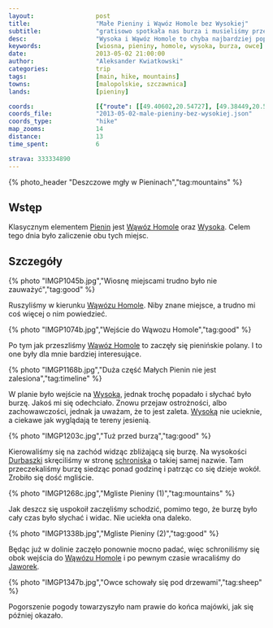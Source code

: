 ```yaml
---
layout:                 post
title:                  "Małe Pieniny i Wąwóz Homole bez Wysokiej"
subtitle:               "gratisowo spotkała nas burza i musieliśmy przeczekać godzinę w schronisku"
desc:                   "Wysoka i Wąwóz Homole to chyba najbardziej popularne punkty w Małych Pieninach. Na drugi dzień wycieczki postanowiliśmy się tam udać. Niestety nadchodząca burza trochę zmieniła nasze plany."
keywords:               [wiosna, pieniny, homole, wysoka, burza, owce]
date:                   2013-05-02 21:00:00
author:                 "Aleksander Kwiatkowski"
categories:             trip
tags:                   [main, hike, mountains]
towns:                  [malopolskie, szczawnica]
lands:                  [pieniny]

coords:                 [{"route": [[49.40602,20.54727], [49.38449,20.55692], [49.38189,20.55216], [49.38720,20.53589], [49.40373,20.54469], [49.40681,20.54031], [49.40795,20.54272]], "type": "hike"}]
coords_file:            "2013-05-02-male-pieniny-bez-wysokiej.json"
coords_type:            "hike"
map_zooms:              14
distance:               13
time_spent:             6

strava: 333334890
---
```


[wiki-pieniny]:                 https://pl.wikipedia.org/wiki/Pieniny
[wiki-homole]:                  https://pl.wikipedia.org/wiki/W%C4%85w%C3%B3z_Homole
[wiki-wysoka]:                  https://pl.wikipedia.org/wiki/Wysokie_Ska%C5%82ki
[wiki-durbaszka]:               https://pl.wikipedia.org/wiki/Durbaszka
[wiki-durbaszka-schron]:        https://pl.wikipedia.org/wiki/Schronisko_pod_Durbaszk%C4%85
[wiki-jaworki]:                 https://pl.wikipedia.org/wiki/Jaworki

{% photo_header "Deszczowe mgły w Pieninach","tag:mountains" %}

Wstęp
-----

Klasycznym elementem [Pienin][wiki-pieniny] jest [Wąwóz Homole][wiki-homole] oraz [Wysoka][wiki-wysoka].
Celem tego dnia było zaliczenie obu tych miejsc.

Szczegóły
---------

{% photo "IMGP1045b.jpg","Wiosnę miejscami trudno było nie zauważyć","tag:good" %}

Ruszyliśmy w kierunku [Wąwózu Homole][wiki-homole]. Niby znane miejsce, a trudno mi coś więcej o nim powiedzieć.

{% photo "IMGP1074b.jpg","Wejście do Wąwozu Homole","tag:good" %}

Po tym jak przeszliśmy [Wąwóz Homole][wiki-homole] to zaczęły się pienińskie polany.
I to one były dla mnie bardziej interesujące.

{% photo "IMGP1168b.jpg","Duża część Małych Pienin nie jest zalesiona","tag:timeline" %}

W planie było wejście na [Wysoką][wiki-wysoka], jednak trochę popadało i słychać było burzę. Jakoś mi się
odechciało. Znowu przejaw ostrożności, albo zachowawczości, jednak ja uważam, że to jest zaleta.
[Wysoką][wiki-wysoka] nie ucieknie, a ciekawe jak wyglądają te tereny jesienią.

{% photo "IMGP1203c.jpg","Tuż przed burzą","tag:good" %}

Kierowaliśmy się na zachód widząc zbliżającą się burzę. Na wysokości [Durbaszki][wiki-durbaszka] skręciliśmy
w stronę [schroniska][wiki-durbaszka-schron] o takiej samej nazwie. Tam przeczekaliśmy burzę siedząc ponad godzinę
i patrząc co się dzieje wokół. Zrobiło się dość mgliście.

{% photo "IMGP1268c.jpg","Mgliste Pieniny (1)","tag:mountains" %}

Jak deszcz się uspokoił zaczęliśmy schodzić, pomimo tego, że burzę było cały czas było słychać i widac. Nie uciekła
ona daleko.

{% photo "IMGP1338b.jpg","Mgliste Pieniny (2)","tag:good" %}

Będąc już w dolinie zaczęło ponownie mocno padać, więc schroniliśmy się obok wejścia do [Wąwózu Homole][wiki-homole]
i po pewnym czasie wracaliśmy do [Jaworek][wiki-jaworki].

{% photo "IMGP1347b.jpg","Owce schowały się pod drzewami","tag:sheep" %}

Pogorszenie pogody towarzyszyło nam prawie do końca majówki, jak się później okazało.
